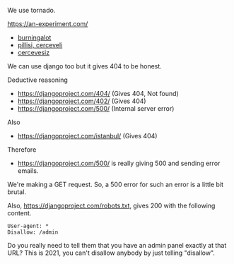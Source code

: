 We use tornado.

<https://an-experiment.com/>

- [burningalot](https://static.djangoproject.com/img/fundraising-heart.cd6bb84ffd33.svg)
- [pillisi, cerceveli](https://github.com/djangoist/djangoist.org/blob/master/burning.svg)
- [cercevesiz](https://raw.githubusercontent.com/djangoist/djangoist.org/master/burning.svg)

We can use django too but it gives 404 to be honest.

Deductive reasoning

 - https://djangoproject.com/404/ (Gives 404, Not found)
 - https://djangoproject.com/402/ (Gives 404)
 - https://djangoproject.com/500/ (Internal server error)

Also
 - https://djangoproject.com/istanbul/ (Gives 404)

Therefore
 - https://djangoproject.com/500/ is really giving 500 and sending error emails.

We're making a GET request. So, a 500 error for such an error is a little bit brutal.

Also, https://djangoproject.com/robots.txt, gives 200 with the following content.

    User-agent: *
    Disallow: /admin
    
Do you really need to tell them that you have an admin panel exactly at that URL?
This is 2021, you can't disallow anybody by just telling "disallow".
